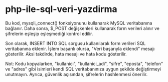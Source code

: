 # php-ile-sql-veri-yazdirma

Bu kod, mysqli_connect() fonksiyonunu kullanarak MySQL veritabanına bağlanır. Daha sonra, $_POST değişkenleri kullanarak form verileri alınır ve şifrelerin eşleşip eşleşmediği kontrol edilir.

Son olarak, INSERT INTO SQL sorgusu kullanılarak form verileri SQL veritabanına eklenir. İşlem başarılı olursa, "Veri başarıyla eklendi" mesajı gösterilir. Aksi takdirde, hata mesajı ve hata kodu gösterilir.

Not: Kodu kopyalarken, "kullanici", "kullanici_adi", "sifre", "eposta", "telefon" ve "adres" gibi isimleri kendi SQL veritabanınıza uygun şekilde değiştirmeyi unutmayın. Ayrıca, güvenlik açısından, şifrelerin hashlenmesi önerilir.
